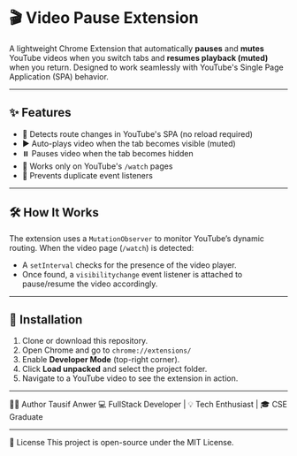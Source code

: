 # 🎬 Video Pause Extension

A lightweight Chrome Extension that automatically **pauses** and **mutes** YouTube videos when you switch tabs and **resumes playback (muted)** when you return. Designed to work seamlessly with YouTube's Single Page Application (SPA) behavior.

---

## ✨ Features

- 🔄 Detects route changes in YouTube's SPA (no reload required)
- ▶️ Auto-plays video when the tab becomes visible (muted)
- ⏸️ Pauses video when the tab becomes hidden
- 🎯 Works only on YouTube's `/watch` pages
- 🧠 Prevents duplicate event listeners

---

## 🛠 How It Works

The extension uses a `MutationObserver` to monitor YouTube’s dynamic routing. When the video page (`/watch`) is detected:

- A `setInterval` checks for the presence of the video player.
- Once found, a `visibilitychange` event listener is attached to pause/resume the video accordingly.

---

## 🧩 Installation

1. Clone or download this repository.
2. Open Chrome and go to `chrome://extensions/`
3. Enable **Developer Mode** (top-right corner).
4. Click **Load unpacked** and select the project folder.
5. Navigate to a YouTube video to see the extension in action.

---

🧑‍💻 Author
Tausif Anwer
💻 FullStack Developer | 💡 Tech Enthusiast | 🎓 CSE Graduate

---

📄 License
This project is open-source under the MIT License.
